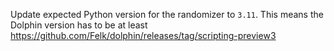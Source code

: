 Update expected Python version for the randomizer to `3.11`. This means the Dolphin version has to be at least <https://github.com/Felk/dolphin/releases/tag/scripting-preview3>
